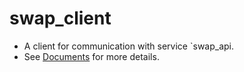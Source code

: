 # swap_client

* A client for communication with service `swap_api.
* See [Documents](doc/readme.md) for more details.
